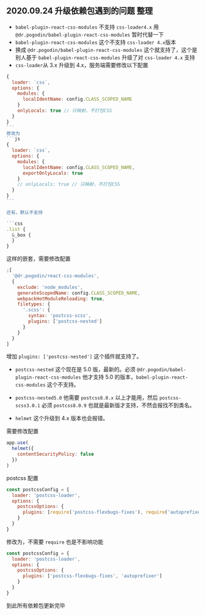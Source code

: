 ## 2020.09.24 升级依赖包遇到的问题 整理

- `babel-plugin-react-css-modules` 不支持 `css-loader4.x` 用 `@dr.pogodin/babel-plugin-react-css-modules` 暂时代替一下
- `babel-plugin-react-css-modules` 这个不支持 `css-loader 4.x`版本
- 换成 `@dr.pogodin/babel-plugin-react-css-modules` 这个就支持了，这个是别人基于 `babel-plugin-react-css-modules` 升级了对 `css-loader 4.x` 支持
- `css-loader`从 3.x 升级到 4.x，服务端需要修改以下配置

````js
{
  loader: `css`,
  options: {
    modules: {
      localIdentName: config.CLASS_SCOPED_NAME
    }
    onlyLocals: true // 只映射，不打包CSS
  }
}
```
修改为
```js
{
  loader: `css`,
  options: {
    modules: {
      localIdentName: config.CLASS_SCOPED_NAME,
      exportOnlyLocals: true
    }
    // onlyLocals: true // 只映射，不打包CSS
  }
}
```

还有，默认不支持

```css
.list {
  &_box {
  }
}
````

这样的嵌套，需要修改配置

```js
;[
  '@dr.pogodin/react-css-modules',
  {
    exclude: 'node_modules',
    generateScopedName: config.CLASS_SCOPED_NAME,
    webpackHotModuleReloading: true,
    filetypes: {
      '.scss': {
        syntax: 'postcss-scss',
        plugins: ['postcss-nested']
      }
    }
  }
]
```

增加 `plugins: ['postcss-nested']` 这个插件就支持了。

- `postcss-nested` 这个现在是 5.0 版，最新的。必须 `@dr.pogodin/babel-plugin-react-css-modules` 他才支持 5.0 的版本，`babel-plugin-react-css-modules` 这个不支持。

- `postcss-nested5.0` 他需要 `postcss8.0.x` 以上才能用，然后 `postcss-scss3.0.1` 必须 `postcss8.0.9` 也就是最新版才支持，不然会报找不到类名。

- `helmet` 这个升级到 4.x 版本也会报错。

需要修改配置

```js
app.use(
  helmet({
    contentSecurityPolicy: false
  })
)
```

postcss 配置

```js
const postcssConfig = {
  loader: 'postcss-loader',
  options: {
    postcssOptions: {
      plugins: [require('postcss-flexbugs-fixes'), require('autoprefixer')]
    }
  }
}
```

修改为，不需要 `require` 也是不影响功能

```js
const postcssConfig = {
  loader: 'postcss-loader',
  options: {
    postcssOptions: {
      plugins: ['postcss-flexbugs-fixes', 'autoprefixer']
    }
  }
}
```

到此所有依赖包更新完毕
